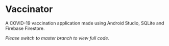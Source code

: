 # Vaccinator

A COVID-19 vaccination application made using Android Studio, SQLite and Firebase Firestore.

_Please switch to master branch to view full code._

